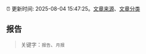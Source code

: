 :alarm_clock: 更新时间: 2025-08-04 15:47:25。[文章来源](/README.md)、[文章分类](/TAGS.md)

## 报告


> 关键字：`报告`、`月报`



